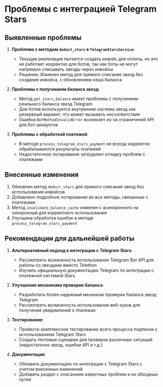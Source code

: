 # Проблемы с интеграцией Telegram Stars

## Выявленные проблемы

1. **Проблема с методом `deduct_stars` в `TelegramStarsService`**:
   - Текущая реализация пытается создать инвойс для оплаты, но это не работает корректно для ботов, так как боты не могут напрямую списывать звезды через инвойсы
   - Решение: Изменен метод для прямого списания звезд без создания инвойса, с обновлением кэша баланса

2. **Проблемы с получением баланса звезд**:
   - Метод `get_stars_balance` имеет проблемы с получением реального баланса звезд Telegram
   - Для ботов используется внутренняя система звезд как резервный вариант, что может вызывать несоответствия
   - Ошибка `BotMethodInvalidError` возникает из-за ограничений API для бот-аккаунтов

3. **Проблемы с обработкой платежей**:
   - В методе `process_telegram_stars_payment` не всегда корректно обрабатываются результаты платежей
   - Недостаточное логирование затрудняет отладку проблем с платежами

## Внесенные изменения

1. Обновлен метод `deduct_stars` для прямого списания звезд без использования инвойсов
2. Добавлено подробное логирование во все методы, связанные с платежами
3. Метод `invalidate_balance_cache` изменен с асинхронного на синхронный для корректного использования
4. Улучшена обработка ошибок в методе `process_telegram_stars_payment`

## Рекомендации для дальнейшей работы

1. **Альтернативный подход к интеграции с Telegram Stars**:
   - Рассмотреть возможность использования Telegram Bot API для работы со звездами вместо Telethon
   - Изучить официальную документацию Telegram по интеграции с платежной системой Stars

2. **Улучшение механизма проверки баланса**:
   - Разработать более надежный механизм проверки баланса звезд Telegram
   - Рассмотреть возможность использования веб-хуков для получения уведомлений о платежах

3. **Тестирование**:
   - Провести комплексное тестирование всего процесса подписки с использованием Telegram Stars
   - Создать тестовые сценарии для проверки различных ситуаций (недостаточно звезд, ошибки API и т.д.)

4. **Документация**:
   - Обновить документацию по интеграции с Telegram Stars с учетом внесенных изменений
   - Добавить раздел с описанием известных проблем и их обходных путей

